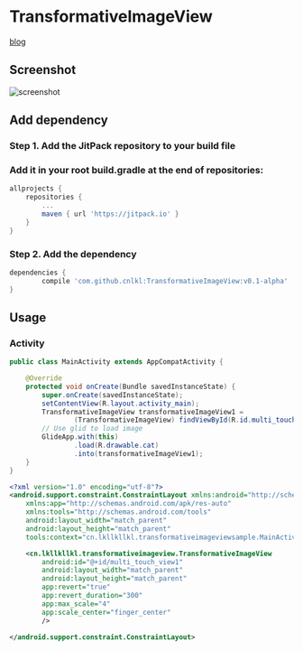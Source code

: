 # TransformativeImageView
[blog](http://www.jianshu.com/p/938ca88fb16a)
## Screenshot

![screenshot](https://raw.githubusercontent.com/cnlkl/TransformativeImageView/master/screenshot/transmative_image_view_screenshot.gif)

## Add dependency
### **Step 1.** Add the JitPack repository to your build file
### Add it in your root build.gradle at the end of repositories:   

```gradle
allprojects {
	repositories {
		...
		maven { url 'https://jitpack.io' }
	}
}
```

### **Step 2.** Add the dependency
```gradle
dependencies {
        compile 'com.github.cnlkl:TransformativeImageView:v0.1-alpha'
}
```

## Usage

### Activity
```java
public class MainActivity extends AppCompatActivity {

    @Override
    protected void onCreate(Bundle savedInstanceState) {
        super.onCreate(savedInstanceState);
        setContentView(R.layout.activity_main);
        TransformativeImageView transformativeImageView1 =
                (TransformativeImageView) findViewById(R.id.multi_touch_view1);
		// Use glid to load image
        GlideApp.with(this)
                .load(R.drawable.cat)
                .into(transformativeImageView1);
    }
}
```

```xml
<?xml version="1.0" encoding="utf-8"?>
<android.support.constraint.ConstraintLayout xmlns:android="http://schemas.android.com/apk/res/android"
    xmlns:app="http://schemas.android.com/apk/res-auto"
    xmlns:tools="http://schemas.android.com/tools"
    android:layout_width="match_parent"
    android:layout_height="match_parent"
    tools:context="cn.lkllkllkl.transformativeimageviewsample.MainActivity">

    <cn.lkllkllkl.transformativeimageview.TransformativeImageView
        android:id="@+id/multi_touch_view1"
        android:layout_width="match_parent"
        android:layout_height="match_parent"
        app:revert="true"
        app:revert_duration="300"
        app:max_scale="4"
        app:scale_center="finger_center"
        />

</android.support.constraint.ConstraintLayout>

```
